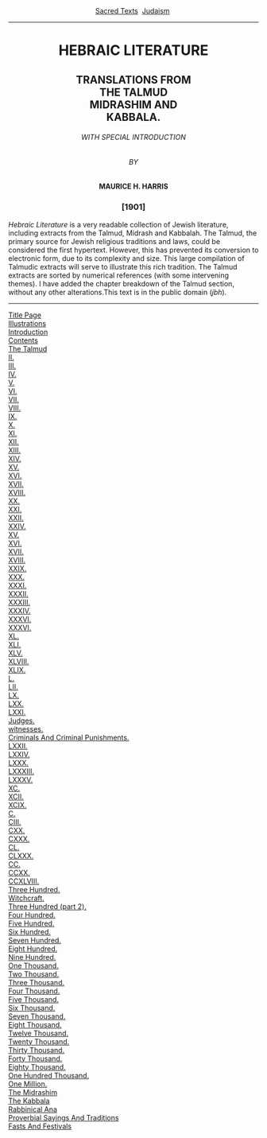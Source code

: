 <body>
 <center>
 <a href="../../index.htm">Sacred Texts</a> 
 <a href="../index.htm">Judaism</a> 
 </center>
 <hr>
 <h1 align="CENTER">HEBRAIC LITERATURE</h1>
 <h2 align="CENTER">TRANSLATIONS FROM<br>
 THE TALMUD<br>
 MIDRASHIM AND<br>
 KABBALA.</h2>
 <h6 align="CENTER">WITH SPECIAL INTRODUCTION</h6>
 <h6 align="CENTER">BY</h6>
 <h4 align="CENTER">MAURICE H. HARRIS</h4>
 <h3 align="CENTER">[1901]</h3>
 <p>
 <i>Hebraic Literature</i>
 is a very readable collection of Jewish literature, including extracts from 
 the Talmud, Midrash and Kabbalah.
 The Talmud, the primary source for Jewish religious traditions and laws,
 could be considered the first hypertext.
 However, this has prevented its conversion to electronic form,
 due to its complexity and size.
 This large compilation of Talmudic extracts will serve to illustrate this
 rich tradition.
 The Talmud extracts are
 sorted by numerical references (with some intervening themes).
 I have added the chapter breakdown of the Talmud section,
 without any other alterations.This text is in the public domain
 (<i>jbh</i>).</p>
 
 <hr>
 <a href="hl00.htm">Title Page</a><br>
 <a href="hl01.htm">Illustrations</a><br>
 <a href="hl02.htm">Introduction</a><br>
 <a href="hl03.htm">Contents</a><br>
 <a href="hl04.htm">The Talmud</a><br>
 <a href="hl05.htm">II.</a><br>
 <a href="hl06.htm">III.</a><br>
 <a href="hl07.htm">IV.</a><br>
 <a href="hl08.htm">V.</a><br>
 <a href="hl09.htm">VI.</a><br>
 <a href="hl10.htm">VII.</a><br>
 <a href="hl11.htm">VIII.</a><br>
 <a href="hl12.htm">IX.</a><br>
 <a href="hl13.htm">X.</a><br>
 <a href="hl14.htm">XI.</a><br>
 <a href="hl15.htm">XII.</a><br>
 <a href="hl16.htm">XIII.</a><br>
 <a href="hl17.htm">XIV.</a><br>
 <a href="hl18.htm">XV.</a><br>
 <a href="hl19.htm">XVI.</a><br>
 <a href="hl20.htm">XVII.</a><br>
 <a href="hl21.htm">XVIII.</a><br>
 <a href="hl22.htm">XX.</a><br>
 <a href="hl23.htm">XXI.</a><br>
 <a href="hl24.htm">XXII.</a><br>
 <a href="hl25.htm">XXIV.</a><br>
 <a href="hl26.htm">XV.</a><br>
 <a href="hl27.htm">XVI.</a><br>
 <a href="hl28.htm">XVII.</a><br>
 <a href="hl29.htm">XVIII.</a><br>
 <a href="hl30.htm">XXIX.</a><br>
 <a href="hl31.htm">XXX.</a><br>
 <a href="hl32.htm">XXXI.</a><br>
 <a href="hl33.htm">XXXII.</a><br>
 <a href="hl34.htm">XXXIII.</a><br>
 <a href="hl35.htm">XXXIV.</a><br>
 <a href="hl36.htm">XXXVI.</a><br>
 <a href="hl37.htm">XXXVI.</a><br>
 <a href="hl38.htm">XL.</a><br>
 <a href="hl39.htm">XLI.</a><br>
 <a href="hl40.htm">XLV.</a><br>
 <a href="hl41.htm">XLVIII.</a><br>
 <a href="hl42.htm">XLIX.</a><br>
 <a href="hl43.htm">L.</a><br>
 <a href="hl44.htm">LII.</a><br>
 <a href="hl45.htm">LX.</a><br>
 <a href="hl46.htm">LXX.</a><br>
 <a href="hl47.htm">LXXI.</a><br>
 <a href="hl48.htm">Judges.</a><br>
 <a href="hl49.htm">witnesses.</a><br>
 <a href="hl50.htm">Criminals And Criminal Punishments.</a><br>
 <a href="hl51.htm">LXXII.</a><br>
 <a href="hl52.htm">LXXIV.</a><br>
 <a href="hl53.htm">LXXX.</a><br>
 <a href="hl54.htm">LXXXIII.</a><br>
 <a href="hl55.htm">LXXXV.</a><br>
 <a href="hl56.htm">XC.</a><br>
 <a href="hl57.htm">XCII.</a><br>
 <a href="hl58.htm">XCIX.</a><br>
 <a href="hl59.htm">C.</a><br>
 <a href="hl60.htm">CIII.</a><br>
 <a href="hl61.htm">CXX.</a><br>
 <a href="hl62.htm">CXXX.</a><br>
 <a href="hl63.htm">CL.</a><br>
 <a href="hl64.htm">CLXXX.</a><br>
 <a href="hl65.htm">CC.</a><br>
 <a href="hl66.htm">CCXX.</a><br>
 <a href="hl67.htm">CCXLVIII.</a><br>
 <a href="hl68.htm">Three Hundred.</a><br>
 <a href="hl69.htm">Witchcraft.</a><br>
 <a href="hl70.htm">Three Hundred (part 2).</a><br>
 <a href="hl71.htm">Four Hundred.</a><br>
 <a href="hl72.htm">Five Hundred.</a><br>
 <a href="hl73.htm">Six Hundred.</a><br>
 <a href="hl74.htm">Seven Hundred.</a><br>
 <a href="hl75.htm">Eight Hundred.</a><br>
 <a href="hl76.htm">Nine Hundred.</a><br>
 <a href="hl77.htm">One Thousand.</a><br>
 <a href="hl78.htm">Two Thousand.</a><br>
 <a href="hl79.htm">Three Thousand.</a><br>
 <a href="hl80.htm">Four Thousand.</a><br>
 <a href="hl81.htm">Five Thousand.</a><br>
 <a href="hl82.htm">Six Thousand.</a><br>
 <a href="hl83.htm">Seven Thousand.</a><br>
 <a href="hl84.htm">Eight Thousand.</a><br>
 <a href="hl85.htm">Twelve Thousand.</a><br>
 <a href="hl86.htm">Twenty Thousand.</a><br>
 <a href="hl87.htm">Thirty Thousand.</a><br>
 <a href="hl88.htm">Forty Thousand.</a><br>
 <a href="hl89.htm">Eighty Thousand.</a><br>
 <a href="hl90.htm">One Hundred Thousand.</a><br>
 <a href="hl91.htm">One Million.</a><br>
 <a href="hl92.htm">The Midrashim</a><br>
 <a href="hl93.htm">The Kabbala</a><br>
 <a href="hl94.htm">Rabbinical Ana</a><br>
 <a href="hl95.htm">Proverbial Sayings And Traditions</a><br>
 <a href="hl96.htm">Fasts And Festivals</a><br>
 </body>